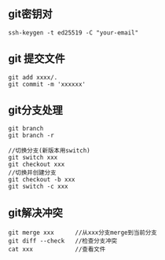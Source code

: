 ## git密钥对

```shell
ssh-keygen -t ed25519 -C "your-email"
```

## git 提交文件

```
git add xxxx/.
git commit -m 'xxxxxx'
```

## git分支处理

```
git branch
git branch -r

//切换分支(新版本用switch)
git switch xxx
git checkout xxx
//切换并创建分支
git checkout -b xxx
git switch -c xxx
```

## git解决冲突

```
git merge xxx      //从xxx分支merge到当前分支
git diff --check   //检查分支冲突
cat xxx            //查看文件
```
